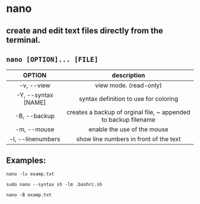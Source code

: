 
# nano

create and edit text files directly from the terminal.
---

` nano [OPTION]... [FILE] `
---

| **OPTION** | description |
|:---:|:---:|
| -v, --view | view mode. (read-only) |
| -Y, --syntax [NAME] | syntax definition to use for coloring |
| -B, --backup | creates a backup of orginal file, ~ appended to backup filename |
| -m, --mouse | enable the use of the mouse |
| -l, --linenumbers | show line numbers in front of the text |

## Examples:
` nano -lv examp.txt `

` sudo nano --syntax sh -lm .bashrc.sh `

` nano -B examp.txt `